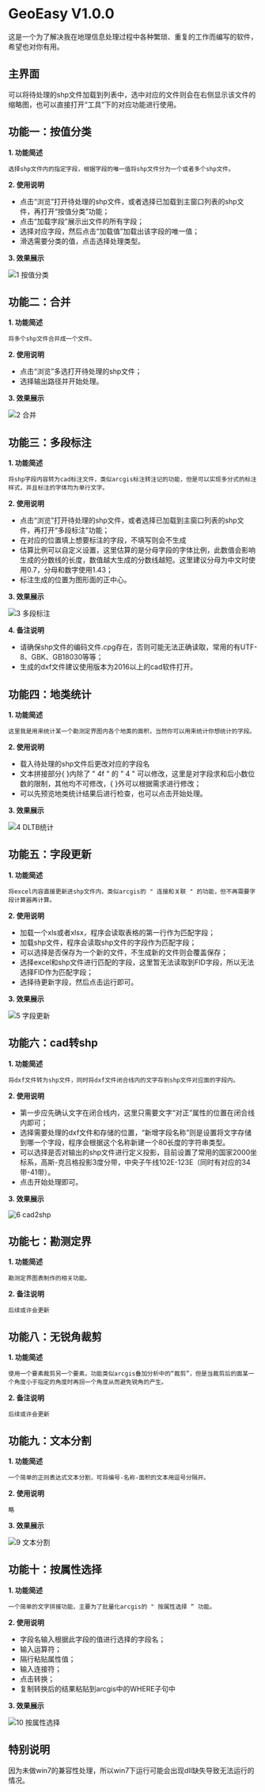 # GeoEasy V1.0.0
这是一个为了解决我在地理信息处理过程中各种繁琐、重复的工作而编写的软件，希望也对你有用。

## 主界面
可以将待处理的shp文件加载到列表中，选中对应的文件则会在右侧显示该文件的缩略图，也可以直接打开“工具”下的对应功能进行使用。

## 功能一：按值分类
**1. 功能简述**

    选择shp文件内的指定字段，根据字段的唯一值将shp文件分为一个或者多个shp文件。

**2. 使用说明**
- 点击“浏览”打开待处理的shp文件，或者选择已加载到主窗口列表的shp文件，再打开“按值分类”功能；
- 点击“加载字段”展示出文件的所有字段；
- 选择对应字段，然后点击“加载值”加载出该字段的唯一值；
- 滑选需要分类的值，点击选择处理类型。
  
**3. 效果展示**

  
![1 按值分类](https://github.com/user-attachments/assets/f76fd034-ca14-4273-8c75-898122221d2d)



## 功能二：合并
**1. 功能简述**

    将多个shp文件合并成一个文件。
**2. 使用说明**
- 点击“浏览”多选打开待处理的shp文件；
- 选择输出路径并开始处理。
  
**3. 效果展示**

![2 合并](https://github.com/user-attachments/assets/26faaa09-8e34-4867-8198-afeb6acfe8f9)

## 功能三：多段标注
**1. 功能简述**

    将shp字段内容转为cad标注文件，类似arcgis标注转注记的功能，但是可以实现多分式的标注样式，并且标注的字体均为单行文字。
    
**2. 使用说明**
- 点击“浏览”打开待处理的shp文件，或者选择已加载到主窗口列表的shp文件，再打开“多段标注”功能；
- 在对应的位置填上想要标注的字段，不填写则会不生成
- 估算比例可以自定义设置，这里估算的是分母字段的字体比例，此数值会影响生成的分数线的长度，数值越大生成的分数线越短。这里建议分母为中文时使用0.7，分母和数字使用1.43；
- 标注生成的位置为图形面的正中心。
  
**3. 效果展示**
  
![3 多段标注](https://github.com/user-attachments/assets/af3d7357-5404-4fcb-9881-a2856442f498)

**4. 备注说明**
- 请确保shp文件的编码文件.cpg存在，否则可能无法正确读取，常用的有UTF-8、GBK、GB18030等等；
- 生成的dxf文件建议使用版本为2016以上的cad软件打开。

## 功能四：地类统计
**1. 功能简述**
   
    这里我是用来统计某一个勘测定界图内各个地类的面积，当然你可以用来统计你想统计的字段。

**2. 使用说明**
- 载入待处理的shp文件后更改对应的字段名
- 文本拼接部分{ }内除了 " 4f " 的 " 4 " 可以修改，这里是对字段求和后小数位数的限制，其他均不可修改，{ }外可以根据需求进行修改；
- 可以先预览地类统计结果后进行检查，也可以点击开始处理。
  
**3. 效果展示**

![4 DLTB统计](https://github.com/user-attachments/assets/10c41a34-6d1d-4bb5-99c0-b234bd1a7b30)


## 功能五：字段更新
**1. 功能简述**

    将excel内容直接更新进shp文件内，类似arcgis的 " 连接和关联 " 的功能，但不再需要字段计算器再计算。

**2. 使用说明**
- 加载一个xls或者xlsx，程序会读取表格的第一行作为匹配字段；
- 加载shp文件，程序会读取shp文件的字段作为匹配字段；
- 可以选择是否保存为一个新的文件，不生成新的文件则会覆盖保存；
- 选择excel和shp文件进行匹配的字段，这里暂无法读取到FID字段，所以无法选择FID作为匹配字段；
- 选择待更新字段，然后点击运行即可。

**3. 效果展示**

![5 字段更新](https://github.com/user-attachments/assets/0f79d6b0-1693-4169-a98e-c853917b4f1e)


## 功能六：cad转shp
**1. 功能简述**

    将dxf文件转为shp文件，同时将dxf文件闭合线内的文字存到shp文件对应面的字段内。

**2. 使用说明**
- 第一步应先确认文字在闭合线内，这里只需要文字“对正”属性的位置在闭合线内即可；
- 选择需要处理的dxf文件和存储的位置，“新增字段名称”则是设置将文字存储到哪一个字段，程序会根据这个名称新建一个80长度的字符串类型。
- 可以选择是否对输出的shp文件进行定义投影，目前设置了常用的国家2000坐标系，高斯-克吕格投影3度分带，中央子午线102E-123E（同时有对应的34带-41带）。
- 点击开始处理即可。

**3. 效果展示**

![6 cad2shp](https://github.com/user-attachments/assets/4b58c160-1de5-4406-a500-cdc2470a651d)

## 功能七：勘测定界
**1. 功能简述**

    勘测定界图表制作的相关功能。

**2. 备注说明**

    后续或许会更新


## 功能八：无锐角裁剪
**1. 功能简述**

    使用一个要素裁剪另一个要素，功能类似arcgis叠加分析中的“裁剪”，但是当裁剪后的面某一个角度小于指定的角度时再拐一个角度从而避免锐角的产生。

**2. 备注说明**

    后续或许会更新

## 功能九：文本分割
**1. 功能简述**

    一个简单的正则表达式文本分割，可将编号-名称-面积的文本用逗号分隔开。

**2. 使用说明**

    略

**3. 效果展示**

![9 文本分割](https://github.com/user-attachments/assets/264b6073-2903-4165-abf4-1e6825015b55)


## 功能十：按属性选择
**1. 功能简述**

    一个简单的文字拼接功能，主要为了批量化arcgis的 " 按属性选择 “ 功能。

**2. 使用说明**
- 字段名输入根据此字段的值进行选择的字段名；
- 输入运算符；
- 隔行粘贴属性值；
- 输入连接符；
- 点击转换；
- 复制转换后的结果粘贴到arcgis中的WHERE子句中

**3. 效果展示**

![10 按属性选择](https://github.com/user-attachments/assets/11761d69-ee9c-49c8-b249-4faec6e7d60c)

## 特别说明
因为未做win7的兼容性处理，所以win7下运行可能会出现dll缺失导致无法运行的情况。










